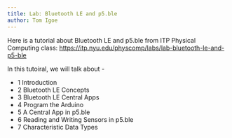 ```yaml
---
title: Lab: Bluetooth LE and p5.ble
author: Tom Igoe
---
```

Here is a tutorial about Bluetooth LE and p5.ble from ITP Physical Computing class: https://itp.nyu.edu/physcomp/labs/lab-bluetooth-le-and-p5-ble

In this tutoiral, we will talk about -

- 1 Introduction
- 2 Bluetooth LE Concepts
- 3 Bluetooth LE Central Apps
- 4 Program the Arduino
- 5 A Central App in p5.ble
- 6 Reading and Writing Sensors in p5.ble
- 7 Characteristic Data Types

<!--truncate-->
